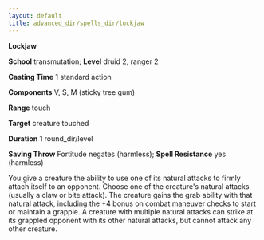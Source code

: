 ```yaml
---
layout: default
title: advanced_dir/spells_dir/lockjaw
---
```

 **Lockjaw**

**School** transmutation; **Level** druid 2, ranger 2

**Casting Time** 1 standard action

**Components** V, S, M (sticky tree gum)

**Range** touch

**Target** creature touched

**Duration** 1 round_dir/level

**Saving Throw** Fortitude negates (harmless); **Spell Resistance** yes (harmless)

You give a creature the ability to use one of its natural attacks to firmly attach itself to an opponent. Choose one of the creature's natural attacks (usually a claw or bite attack). The creature gains the grab ability with that natural attack, including the +4 bonus on combat maneuver checks to start or maintain a grapple. A creature with multiple natural attacks can strike at its grappled opponent with its other natural attacks, but cannot attack any other creature.

